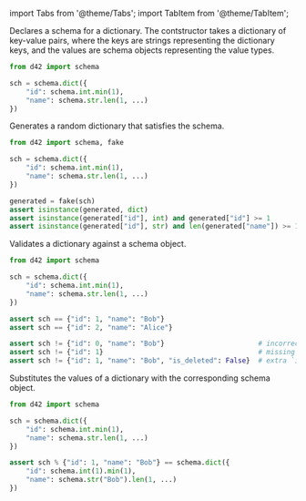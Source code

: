 import Tabs from '@theme/Tabs';
import TabItem from '@theme/TabItem';

<Tabs defaultValue="declare">
  <TabItem value="declare">

Declares a schema for a dictionary. The contstructor takes a dictionary of key-value pairs, where the keys are strings representing the dictionary keys, and the values are schema objects representing the value types.

```python
from d42 import schema

sch = schema.dict({
    "id": schema.int.min(1),
    "name": schema.str.len(1, ...)
})
```

  </TabItem>

  <TabItem value="generate">

Generates a random dictionary that satisfies the schema.

```python
from d42 import schema, fake

sch = schema.dict({
    "id": schema.int.min(1),
    "name": schema.str.len(1, ...)
})

generated = fake(sch)
assert isinstance(generated, dict)
assert isinstance(generated["id"], int) and generated["id"] >= 1
assert isinstance(generated["id"], str) and len(generated["name"]) >= 1
```

  </TabItem>

  <TabItem value="validate">

Validates a dictionary against a schema object.

```python
from d42 import schema

sch = schema.dict({
    "id": schema.int.min(1),
    "name": schema.str.len(1, ...)
})

assert sch == {"id": 1, "name": "Bob"}
assert sch == {"id": 2, "name": "Alice"}
```

```python
assert sch != {"id": 0, "name": "Bob"}                       # incorrect `id` value
assert sch != {"id": 1}                                      # missing `name` key
assert sch != {"id": 1, "name": "Bob", "is_deleted": False}  # extra `is_deleted` key
```

  </TabItem>

  <TabItem value="substitute">

Substitutes the values of a dictionary with the corresponding schema object.

```python
from d42 import schema

sch = schema.dict({
    "id": schema.int.min(1),
    "name": schema.str.len(1, ...)
})

assert sch % {"id": 1, "name": "Bob"} == schema.dict({
    "id": schema.int(1).min(1),
    "name": schema.str("Bob").len(1, ...)
})
```

  </TabItem>

</Tabs>
